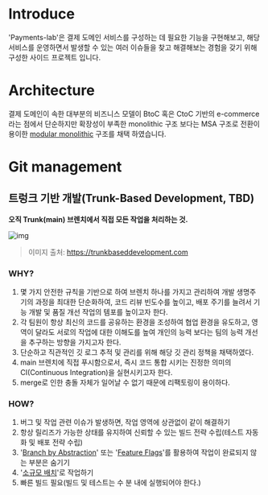 # Introduce
'Payments-lab'은 결제 도메인 서비스를 구성하는 데 필요한 기능을 구현해보고, 해당 서비스를 운영하면서 발생할 수 있는 여러 이슈들을 찾고 해결해보는 경험을 갖기 위해 구성한 사이드 프로젝트 입니다.

# Architecture
결제 도메인이 속한 대부분의 비즈니스 모델이 BtoC 혹은 CtoC 기반의 e-commerce 라는 점에서 단순하지만 확장성이 부족한 monolithic 구조 보다는 MSA 구조로 전환이 용이한 [modular monolithic](https://giljae.com/2022/10/13/Moduler-Monolithic-아키텍처.html) 구조를 채택 하였습니다.

# Git management

## 트렁크 기반 개발(Trunk-Based Development, TBD)

**오직 Trunk(main) 브렌치에서 직접 모든 작업을 처리하는 것.**

![img](https://trunkbaseddevelopment.com/trunk1a.png)

> 이미지 출처: https://trunkbaseddevelopment.com

### WHY?

1. 몇 가지 안전한 규칙을 기반으로 하여 브렌치 하나를 가지고 관리하여 개발 생명주기의 과정을 최대한 단순화하여, 코드 리뷰 빈도수를 높이고, 배포 주기를 늘려서 기능 개발 및 품질 개선 작업의 템포를 높이고자 한다.
2. 각 팀원이 항상 최신의 코드를 공유하는 환경을 조성하여 협업 환경을 유도하고, 영역이 달라도 서로의 작업에 대한 이해도를 높여 개인의 능력 보다는 팀의 능력 개선을 추구하는 방향을 가지고자 한다.
3. 단순하고 직관적인 깃 로그 추적 및 관리를 위해 해당 깃 관리 정책을 채택하였다.
4. main 브렌치에 직접 푸시함으로서, 즉시 코드 통합 시키는 진정한 의미의 CI(Continuous Integration)을 실현시키고자 한다.
5. merge로 인한 충돌 자체가 일어날 수 없기 때문에 리팩토링이 용이하다.

### HOW?

1. 버그 및 작업 관련 이슈가 발생하면, 작업 영역에 상관없이 같이 해결하기
2. 항상 릴리즈가 가능한 상태를 유지하여 신뢰할 수 있는 빌드 전략 수립(테스트 자동화 및 배포 전략 수립)
3. '[Branch by Abstraction](https://trunkbaseddevelopment.com/branch-by-abstraction/)' 또는 '[Feature Flags](https://martinfowler.com/articles/feature-toggles.html)'를 활용하여 작업이 완료되지 않는 부분은 숨기기
4. '[소규모 배치](https://cloud.google.com/architecture/devops/devops-process-working-in-small-batches?hl=ko)'로 작업하기
5. 빠른 빌드 필요(빌드 및 테스트는 수 분 내에 실행되어야 한다.)